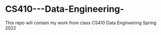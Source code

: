 # CS410---Data-Engineering-

This repo will contain my work from class CS410 Data Engineering Spring 2022
